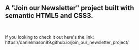 ## A "Join our Newsletter" project built with semantic HTML5 and CSS3.
<br/>
<p>If you looking to check it out here's the link: https://danielmason89.github.io/join_our_newsletter_project/</p>
